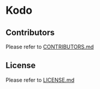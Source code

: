 # Kodo

## Contributors
Please refer to [CONTRIBUTORS.md](CONTRIBUTORS.md)

## License
Please refer to [LICENSE.md](LICENSE.md)
